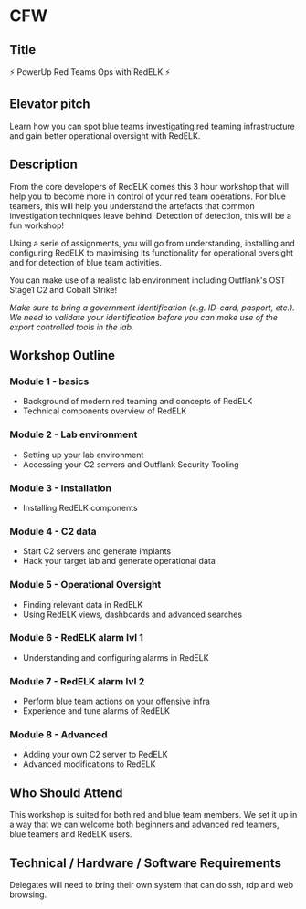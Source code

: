# CFW

## Title

⚡ PowerUp Red Teams Ops with RedELK ⚡

## Elevator pitch

Learn how you can spot blue teams investigating red teaming infrastructure and gain better operational oversight with RedELK.

## Description

From the core developers of RedELK comes this 3 hour workshop that will help you to become more in control of your red team operations.
For blue teamers, this will help you understand the artefacts that common investigation techniques leave behind.
Detection of detection, this will be a fun workshop!

Using a serie of assignments, you will go from understanding, installing and configuring RedELK to maximising its functionality for operational oversight and for detection of blue team activities.

You can make use of a realistic lab environment including Outflank's OST Stage1 C2 and Cobalt Strike!

*Make sure to bring a government identification (e.g. ID-card, pasport, etc.). We need to validate your identification before you can make use of the export controlled tools in the lab.*

## Workshop Outline

### Module 1 - basics

- Background of modern red teaming and concepts of RedELK
- Technical components overview of RedELK

### Module 2 - Lab environment

- Setting up your lab environment
- Accessing your C2 servers and Outflank Security Tooling

### Module 3 - Installation

- Installing RedELK components

### Module 4 - C2 data

- Start C2 servers and generate implants
- Hack your target lab and generate operational data

### Module 5 - Operational Oversight

- Finding relevant data in RedELK
- Using RedELK views, dashboards and advanced searches

### Module 6 - RedELK alarm lvl 1

- Understanding and configuring alarms in RedELK

### Module 7 - RedELK alarm lvl 2

- Perform blue team actions on your offensive infra
- Experience and tune alarms of RedELK

### Module 8 - Advanced

- Adding your own C2 server to RedELK
- Advanced modifications to RedELK

## Who Should Attend

This workshop is suited for both red and blue team members.
We set it up in a way that we can welcome both beginners and advanced red teamers, blue teamers and RedELK users.

## Technical / Hardware / Software Requirements

Delegates will need to bring their own system that can do ssh, rdp and web browsing.
